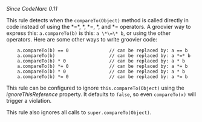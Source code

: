 *Since CodeNarc 0.11*

This rule detects when the `compareTo(Object)` method is called directly
in code instead of using the \*=\*, \*, \*=, \*, and \*= operators. A
groovier way to express this: `a.compareTo(b)` is this: `a \*\=\* b`, or
using the other operators. Here are some other ways to write groovier
code:

``` 
    a.compareTo(b) == 0               // can be replaced by: a == b
    a.compareTo(b)                    // can be replaced by: a *=* b
    a.compareTo(b) * 0                // can be replaced by: a * b
    a.compareTo(b) *= 0               // can be replaced by: a *= b
    a.compareTo(b) * 0                // can be replaced by: a * b
    a.compareTo(b) *= 0               // can be replaced by: a *= b
```

This rule can be configured to ignore `this.compareTo(Object)` using the
*ignoreThisReference* property. It defaults to `false`, so even
`compareTo(x)` will trigger a violation.

This rule also ignores all calls to `super.compareTo(Object)`.
